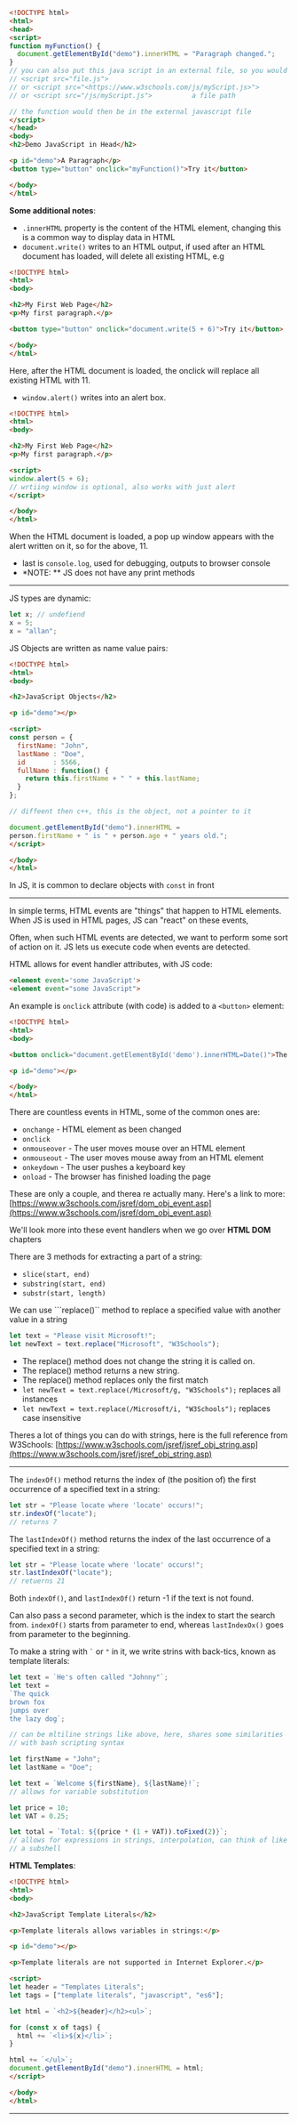 ```HTML
<!DOCTYPE html>
<html>
<head>
<script>
function myFunction() {
  document.getElementById("demo").innerHTML = "Paragraph changed.";
}
// you can also put this java script in an external file, so you would write
// <script src="file.js">
// or <script src="<https://www.w3schools.com/js/myScript.js>">         a full URL address
// or <script src="/js/myScript.js">          a file path

// the function would then be in the external javascript file
</script>
</head>
<body>
<h2>Demo JavaScript in Head</h2>

<p id="demo">A Paragraph</p>
<button type="button" onclick="myFunction()">Try it</button>

</body>
</html>
```

**Some additional notes**:

- `.innerHTML` property is the content of the HTML element, changing this is a common way to display data in HTML
- `document.write()` writes to an HTML output, if used after an HTML document has loaded, will delete all existing HTML, e.g

```HTML
<!DOCTYPE html>
<html>
<body>

<h2>My First Web Page</h2>
<p>My first paragraph.</p>

<button type="button" onclick="document.write(5 + 6)">Try it</button>

</body>
</html>
```

Here, after the HTML document is loaded, the onclick will replace all existing HTML with 11.

- `window.alert()` writes into an alert box.

```HTML
<!DOCTYPE html>
<html>
<body>

<h2>My First Web Page</h2>
<p>My first paragraph.</p>

<script>
window.alert(5 + 6);
// wrtiing window is optional, also works with just alert
</script>

</body>
</html>
```

When the HTML document is loaded, a pop up window appears with the alert written on it, so for the above, 11.

- last is `console.log`, used for debugging, outputs to browser console
- *NOTE: ** JS does not have any print methods

---

JS types are dynamic:

```JavaScript
let x; // undefiend
x = 5;
x = "allan";
```

JS Objects are written as name value pairs:

```HTML
<!DOCTYPE html>
<html>
<body>

<h2>JavaScript Objects</h2>

<p id="demo"></p>

<script>
const person = {
  firstName: "John",
  lastName : "Doe",
  id       : 5566,
  fullName : function() {
    return this.firstName + " " + this.lastName;
  }
};

// diffeent then c++, this is the object, not a pointer to it

document.getElementById("demo").innerHTML =
person.firstName + " is " + person.age + " years old.";
</script>

</body>
</html>
```

In JS, it is common to declare objects with `const` in front

---

In simple terms, HTML events are "things" that happen to HTML elements. When JS is used in HTML pages, JS can "react" on these events,

Often, when such HTML events are detected, we want to perform some sort of action on it. JS lets us execute code when events are detected.

HTML allows for event handler attributes, with JS code:

```HTML
<element event='some JavaScript'>
<element event="some JavaScript">
```

An example is `onclick` attribute (with code) is added to a `<button>` element:

```HTML
<!DOCTYPE html>
<html>
<body>

<button onclick="document.getElementById('demo').innerHTML=Date()">The time is?</button>

<p id="demo"></p>

</body>
</html>
```

There are countless events in HTML, some of the common ones are:

- `onchange` - HTML element as been changed
- `onclick`
- `onmouseover` - The user moves mouse over an HTML element
- `onmouseout` - The user moves mouse away from an HTML element
- `onkeydown` - The user pushes a keyboard key
- `onload` - The browser has finished loading the page

These are only a couple, and therea re actually many. Here's a link to more: [https://www.w3schools.com/jsref/dom_obj_event.asp](https://www.w3schools.com/jsref/dom_obj_event.asp)

We'll look more into these event handlers when we go over **HTML DOM** chapters

There are 3 methods for extracting a part of a string:

- `slice(start, end)`
- `substring(start, end)`
- `substr(start, length)`

We can use ```replace()`` method to replace a specified value with another value in a string

```JavaScript
let text = "Please visit Microsoft!";
let newText = text.replace("Microsoft", "W3Schools");
```

- The replace() method does not change the string it is called on.
- The replace() method returns a new string.
- The replace() method replaces only the first match
- `let newText = text.replace(/Microsoft/g, "W3Schools");` replaces all instances
- `let newText = text.replace(/Microsoft/i, "W3Schools");` replaces case insensitive

Theres a lot of things you can do with strings, here is the full reference from W3Schools: [https://www.w3schools.com/jsref/jsref_obj_string.asp](https://www.w3schools.com/jsref/jsref_obj_string.asp)

---

The `indexOf()` method returns the index of (the position of) the first occurrence of a specified text in a string:

```JavaScript
let str = "Please locate where 'locate' occurs!";
str.indexOf("locate");
// returns 7
```

The `lastIndexOf()` method returns the index of the last occurrence of a specified text in a string:

```JavaScript
let str = "Please locate where 'locate' occurs!";
str.lastIndexOf("locate");
// retuerns 21
```

Both `indexOf()`, and `lastIndexOf()` return -1 if the text is not found.

Can also pass a second parameter, which is the index to start the search from. `indexOf()` starts from parameter to end, whereas `lastIndexOx()` goes from parameter to the beginning.

To make a string with `` ` `` or `"` in it, we write strins with back-tics, known as template literals:

```JavaScript
let text = `He's often called "Johnny"`;
let text =
`The quick
brown fox
jumps over
the lazy dog`;

// can be mltiline strings like above, here, shares some similarities
// with bash scripting syntax

let firstName = "John";
let lastName = "Doe";

let text = `Welcome ${firstName}, ${lastName}!`;
// allows for variable substitution

let price = 10;
let VAT = 0.25;

let total = `Total: ${(price * (1 + VAT)).toFixed(2)}`;
// allows for expressions in strings, interpolation, can think of like
// a subshell
```

**HTML Templates**:

```HTML
<!DOCTYPE html>
<html>
<body>

<h2>JavaScript Template Literals</h2>

<p>Template literals allows variables in strings:</p>

<p id="demo"></p>

<p>Template literals are not supported in Internet Explorer.</p>

<script>
let header = "Templates Literals";
let tags = ["template literals", "javascript", "es6"];

let html = `<h2>${header}</h2><ul>`;

for (const x of tags) {
  html += `<li>${x}</li>`;
}

html += `</ul>`;
document.getElementById("demo").innerHTML = html;
</script>

</body>
</html>
```

---